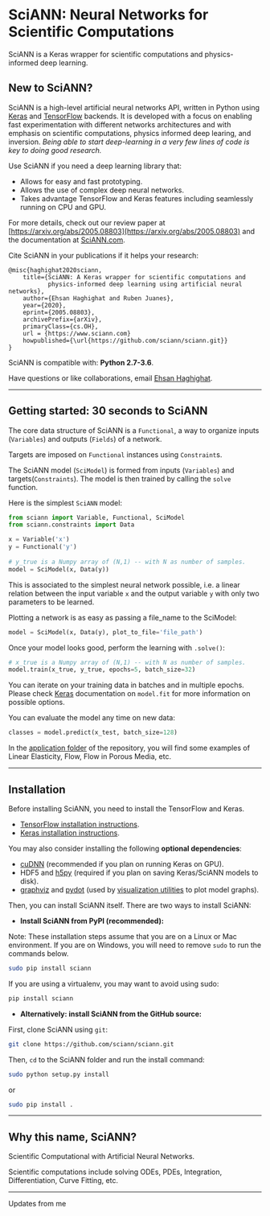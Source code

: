 # SciANN: Neural Networks for Scientific Computations  

SciANN is a Keras wrapper for scientific computations and physics-informed deep learning.

## New to SciANN? 

SciANN is a high-level artificial neural networks API, written in Python using [Keras](https://keras.io) and [TensorFlow](https://www.tensorflow.org) backends. It is developed with a focus on enabling fast experimentation with different networks architectures and with emphasis on scientific computations, physics informed deep learing, and inversion. *Being able to start deep-learning in a very few lines of code is key to doing good research.*

Use SciANN if you need a deep learning library that:

- Allows for easy and fast prototyping.
- Allows the use of complex deep neural networks.
- Takes advantage TensorFlow and Keras features including seamlessly running on CPU and GPU.

For more details, check out our review paper at [https://arxiv.org/abs/2005.08803](https://arxiv.org/abs/2005.08803) and the documentation at [SciANN.com](https://sciann.com).


Cite SciANN in your publications if it helps your research:

```
@misc{haghighat2020sciann,
    title={SciANN: A Keras wrapper for scientific computations and 
           physics-informed deep learning using artificial neural networks},
    author={Ehsan Haghighat and Ruben Juanes},
    year={2020},
    eprint={2005.08803},
    archivePrefix={arXiv},
    primaryClass={cs.OH},
    url = {https://www.sciann.com}
    howpublished={\url{https://github.com/sciann/sciann.git}}
}
```

SciANN is compatible with: __Python 2.7-3.6__.

Have questions or like collaborations, email [Ehsan Haghighat](mailto:ehsanhaghighat@sciann.com).

------------------


## Getting started: 30 seconds to SciANN

The core data structure of SciANN is a `Functional`, a way to organize inputs (`Variables`) and outputs (`Fields`) of a network. 

Targets are imposed on `Functional` instances using `Constraint`s. 

The SciANN model (`SciModel`) is formed from inputs (`Variables`) and targets(`Constraints`). The model is then trained by calling the `solve` function.  

Here is the simplest `SciANN` model:

```python
from sciann import Variable, Functional, SciModel
from sciann.constraints import Data

x = Variable('x')
y = Functional('y')
 
# y_true is a Numpy array of (N,1) -- with N as number of samples.  
model = SciModel(x, Data(y))
```

This is associated to the simplest neural network possible, i.e. a linear relation between the input variable `x` and the output variable `y` with only two parameters to be learned.
 
Plotting a network is as easy as passing a file_name to the SciModel:

```python
model = SciModel(x, Data(y), plot_to_file='file_path')
```
Once your model looks good, perform the learning with `.solve()`:

```python
# x_true is a Numpy array of (N,1) -- with N as number of samples. 
model.train(x_true, y_true, epochs=5, batch_size=32)
```

You can iterate on your training data in batches and in multiple epochs. Please check [Keras](https://keras.io) documentation on `model.fit` for more information on possible options. 

You can evaluate the model any time on new data:

```python
classes = model.predict(x_test, batch_size=128)
```

In the [application folder](https://github.com/sciann/sciann-applications) of the repository, you will find some examples of Linear Elasticity, Flow, Flow in Porous Media, etc.


------------------


## Installation

Before installing SciANN, you need to install the TensorFlow and Keras.

- [TensorFlow installation instructions](https://www.tensorflow.org/install/).
- [Keras installation instructions](https://keras.io/#installation).

You may also consider installing the following **optional dependencies**:

- [cuDNN](https://docs.nvidia.com/deeplearning/sdk/cudnn-install/) (recommended if you plan on running Keras on GPU).
- HDF5 and [h5py](http://docs.h5py.org/en/latest/build.html) (required if you plan on saving Keras/SciANN models to disk).
- [graphviz](https://graphviz.gitlab.io/download/) and [pydot](https://github.com/erocarrera/pydot) (used by [visualization utilities](https://keras.io/visualization/) to plot model graphs).

Then, you can install SciANN itself. There are two ways to install SciANN:

- **Install SciANN from PyPI (recommended):**

Note: These installation steps assume that you are on a Linux or Mac environment.
If you are on Windows, you will need to remove `sudo` to run the commands below.

```sh
sudo pip install sciann
```

If you are using a virtualenv, you may want to avoid using sudo:

```sh
pip install sciann
```

- **Alternatively: install SciANN from the GitHub source:**

First, clone SciANN using `git`:

```sh
git clone https://github.com/sciann/sciann.git
```

Then, `cd` to the SciANN folder and run the install command:
```sh
sudo python setup.py install
```

or
```sh
sudo pip install .
```
------------------


## Why this name, SciANN?

Scientific Computational with Artificial Neural Networks.

Scientific computations include solving ODEs, PDEs, Integration, Differentiation, Curve Fitting, etc.  

------------------

Updates from me
